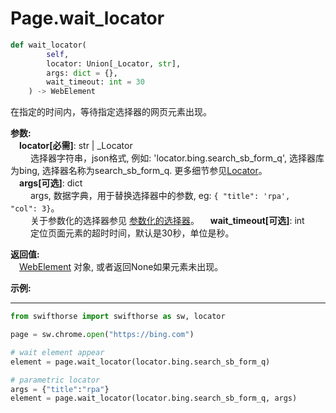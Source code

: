 
# Page.wait_locator
```python
def wait_locator(
        self,
        locator: Union[_Locator, str],
        args: dict = {},
        wait_timeout: int = 30
    ) -> WebElement
```  

在指定的时间内，等待指定选择器的网页元素出现。 


**参数:**  
    &emsp;**locator[必需]**: str | _Locator   
        &emsp;&emsp; 选择器字符串，json格式, 例如: 'locator.bing.search_sb_form_q', 选择器库为bing, 选择器名称为search_sb_form_q. 更多细节参见[Locator](./../../../../../concepts/locator.md)。  
    &emsp;**args[可选]**: dict  
        &emsp;&emsp; args, 数据字典，用于替换选择器中的参数, eg: `{ "title": 'rpa',  "col": 3}`。  
        &emsp;&emsp; 关于参数化的选择器参见 [参数化的选择器](./../../../concepts/locator.md#parametric-locator)。
    &emsp;**wait_timeout[可选]**: int  
        &emsp;&emsp; 定位页面元素的超时时间，默认是30秒，单位是秒。

**返回值:**  
    &emsp;[WebElement](./webelement/webelement.md) 对象, 或者返回None如果元素未出现。

**示例:**
***
```python
from swifthorse import swifthorse as sw, locator

page = sw.chrome.open("https://bing.com")

# wait element appear
element = page.wait_locator(locator.bing.search_sb_form_q)

# parametric locator
args = {"title":"rpa"}
element = page.wait_locator(locator.bing.search_sb_form_q, args)

```